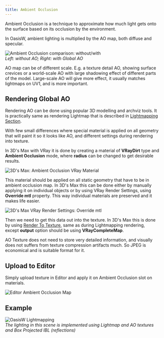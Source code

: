 ```yaml
---
title: Ambient Occlusion
---
```


Ambient Occlusion is a technique to approximate how much light gets onto the surface based on its occlusion by the environment.

In OasisW, ambient lighting is multiplied by the AO map, both diffuse and specular.

![Ambient Occlusion comparison: without/with](/img/user-manual/graphics/lighting/lightmapping/model-ao-comparison.jpg)  
*Left: without AO; Right: with Global AO*

AO map can be of different scale. E.g. a texture detail AO, showing surface crevices or a world-scale AO with large shadowing effect of different parts of the model. Large-scale AO will give more effect, it usually matches lightmaps on UV1, and is more important.

## Rendering Global AO

Rendering AO can be done using popular 3D modelling and archviz tools. It is practically same as rendering Lightmap that is described in [Lightmapping Section][0].

With few small differences where special material is applied on all geometry that will paint it so it looks like AO, and different settings during rendering into texture.

In 3D's Max with VRay it is done by creating a material of **VRayDirt** type and **Ambient Occlusion** mode, where **radius** can be changed to get desirable results.

![3D's Max: Ambient Occlusion VRay Material](/img/user-manual/graphics/lighting/lightmapping/3ds-max-ao-rendering.png)

This material should be applied on all static geometry that have to be in ambient occlusion map. In 3D's Max this can be done either by manually applying it on individual objects or by using VRay Render Settings, using **Override mtl** property. This way individual materials are preserved and it makes life easier.

![3D's Max VRay Render Settings: Override mtl](/img/user-manual/graphics/lighting/lightmapping/3ds-max-vray-override-mtl.png)

Then we need to get this data out into the texture. In 3D's Max this is done by using [Render To Texture][3], same as during Lightmapping rendering, except **output** option should be using **VRayCompleteMap**.

AO Texture does not need to store very detailed information, and visually does not suffers from texture compression artifacts much. So JPEG is economical and is suitable format for it.

## Upload to Editor

Simply upload texture in Editor and apply it on Ambient Occlusion slot on materials.

![Editor Ambient Occlusion Map](/img/user-manual/graphics/lighting/lightmapping/editor-ao-map.png)

## Example

<!-- You can [explore example][6] that uses global Ambient Occlusion described above and its [project][7]. -->

![OasisW Lightmapping](/img/user-manual/graphics/lighting/lightmapping/playcanvas-lightmapping-scene.jpg)  
*The lighting in this scene is implemented using Lightmap and AO textures and Box Projected IBL (reflections)*

[0]: /user-manual/graphics/lighting/lightmapping/
[3]: /user-manual/graphics/lighting/lightmapping#render-to-texture
<!-- [6]: https://playcanv.as/p/zdkARz26/ -->
<!-- [7]: https://playcanvas.com/project/446587/overview/archviz-example -->
